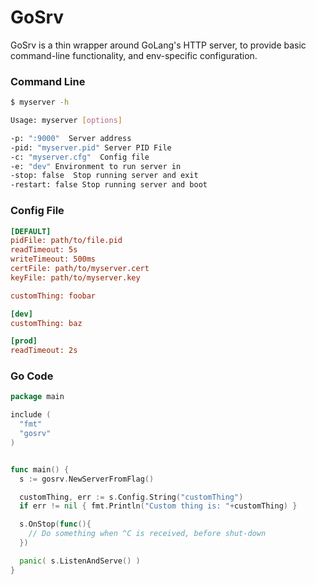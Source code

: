 # GoSrv

GoSrv is a thin wrapper around GoLang's HTTP server, to provide basic
command-line functionality, and env-specific configuration.

### Command Line

```Bash
$ myserver -h

Usage: myserver [options]

-p: ":9000"  Server address
-pid: "myserver.pid" Server PID File
-c: "myserver.cfg"  Config file
-e: "dev" Environment to run server in
-stop: false  Stop running server and exit
-restart: false Stop running server and boot
```


### Config File

```ini
[DEFAULT]
pidFile: path/to/file.pid
readTimeout: 5s
writeTimeout: 500ms
certFile: path/to/myserver.cert
keyFile: path/to/myserver.key

customThing: foobar

[dev]
customThing: baz

[prod]
readTimeout: 2s

```


### Go Code


```Go
package main

include (
  "fmt"
  "gosrv"
)


func main() {
  s := gosrv.NewServerFromFlag()

  customThing, err := s.Config.String("customThing")
  if err != nil { fmt.Println("Custom thing is: "+customThing) }

  s.OnStop(func(){
    // Do something when ^C is received, before shut-down
  })

  panic( s.ListenAndServe() )
}
```
